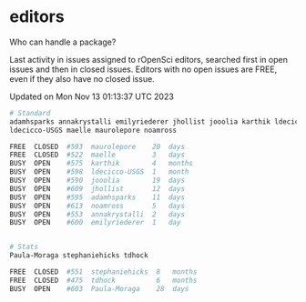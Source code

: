 # editors

Who can handle a package?

Last activity in issues assigned to rOpenSci editors, searched first in open
issues and then in closed issues. Editors with no open issues are FREE, even if
they also have no closed issue.


Updated on Mon Nov 13 01:13:37 UTC 2023

```bash
# Standard
adamhsparks annakrystalli emilyriederer jhollist jooolia karthik ldecicco
ldecicco-USGS maelle maurolepore noamross

FREE  CLOSED  #593  maurolepore    20  days
FREE  CLOSED  #522  maelle         3   days
BUSY  OPEN    #575  karthik        4   months
BUSY  OPEN    #598  ldecicco-USGS  1   month
BUSY  OPEN    #590  jooolia        19  days
BUSY  OPEN    #609  jhollist       12  days
BUSY  OPEN    #595  adamhsparks    11  days
BUSY  OPEN    #613  noamross       5   days
BUSY  OPEN    #553  annakrystalli  2   days
BUSY  OPEN    #600  emilyriederer  1   day


# Stats
Paula-Moraga stephaniehicks tdhock

FREE  CLOSED  #551  stephaniehicks  8   months
FREE  CLOSED  #475  tdhock          6   months
BUSY  OPEN    #603  Paula-Moraga    28  days
```

